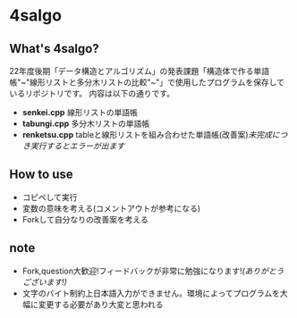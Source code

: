 # 4salgo
## What's 4salgo?
22年度後期「データ構造とアルゴリズム」の発表課題「構造体で作る単語帳"~"線形リストと多分木リストの比較"~"」で使用したプログラムを保存しているリポジトリです。
内容は以下の通りです。
* **senkei.cpp** 線形リストの単語帳
* **tabungi.cpp** 多分木リストの単語帳
* **renketsu.cpp** tableと線形リストを組み合わせた単語帳(改善案)_未完成につき実行するとエラーが出ます_

## How to use
* コピペして実行
* 変数の意味を考える(コメントアウトが参考になる)
* Forkして自分なりの改善案を考える

## note
* Fork,question大歓迎!フィードバックが非常に勉強になります!_(ありがとうございます!)_
* 文字のバイト制約上日本語入力ができません。環境によってプログラムを大幅に変更する必要があり大変と思われる
